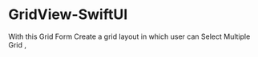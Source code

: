 # GridView-SwiftUI
With this Grid Form Create a grid layout in which user can Select Multiple Grid ,
